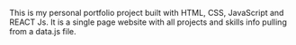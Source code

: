 This is my personal portfolio project built with HTML, CSS, JavaScript and REACT Js. It is a single page website with all projects and skills info pulling from a data.js file.
